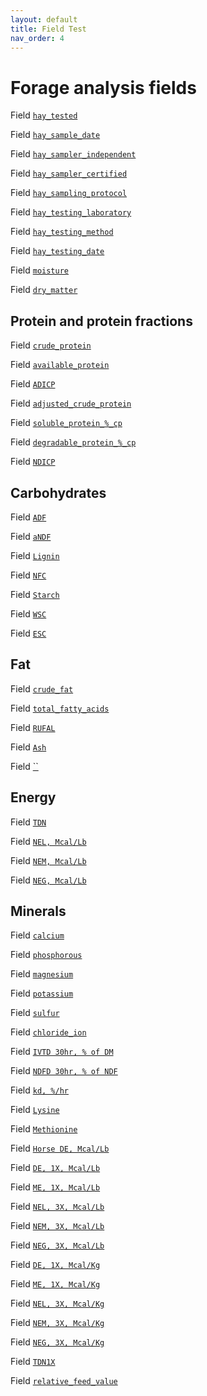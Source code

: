 ```yaml
---
layout: default
title: Field Test
nav_order: 4
---
```

# Forage analysis fields

Field [`hay_tested`]()

Field [`hay_sample_date`]()

Field [`hay_sampler_independent`]()

Field [`hay_sampler_certified`]()

Field [`hay_sampling_protocol`]()

Field [`hay_testing_laboratory`]()

Field [`hay_testing_method`]()

Field [`hay_testing_date`]()

Field [`moisture`]()

Field [`dry_matter`]()

## Protein and protein fractions

Field [`crude_protein`]()

Field [`available_protein`]()

Field [`ADICP`]()

Field [`adjusted_crude_protein`]()

Field [`soluble_protein_%_cp`]()

Field [`degradable_protein_%_cp`]()

Field [`NDICP`]()

## Carbohydrates

Field [`ADF`]()

Field [`aNDF`]()

Field [`Lignin`]()

Field [`NFC`]()

Field [`Starch`]()

Field [`WSC`]()

Field [`ESC`]()

## Fat

Field [`crude_fat`]()

Field [`total_fatty_acids`]()

Field [`RUFAL`]()

Field [`Ash`]()

Field [``]()

## Energy

Field [`TDN`]()

Field [`NEL, Mcal/Lb`]()

Field [`NEM, Mcal/Lb`]()

Field [`NEG, Mcal/Lb`]()

## Minerals

Field [`calcium`]()

Field [`phosphorous`]()

Field [`magnesium`]()

Field [`potassium`]()

Field [`sulfur`]()

Field [`chloride_ion`]()

Field [`IVTD 30hr, % of DM`]()

Field [`NDFD 30hr, % of NDF`]()

Field [`kd, %/hr`]()

Field [`Lysine`]()

Field [`Methionine`]()

Field [`Horse DE, Mcal/Lb`]()

Field [`DE, 1X, Mcal/Lb`]()

Field [`ME, 1X, Mcal/Lb`]()

Field [`NEL, 3X, Mcal/Lb`]()

Field [`NEM, 3X, Mcal/Lb`]()

Field [`NEG, 3X, Mcal/Lb`]()

Field [`DE, 1X, Mcal/Kg`]()

Field [`ME, 1X, Mcal/Kg`]()

Field [`NEL, 3X, Mcal/Kg`]()

Field [`NEM, 3X, Mcal/Kg`]()

Field [`NEG, 3X, Mcal/Kg`]()

Field [`TDN1X`]()

Field [`relative_feed_value`]()

